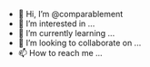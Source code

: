 - 👋 Hi, I’m @comparablement
- 👀 I’m interested in ...
- 🌱 I’m currently learning ...
- 💞️ I’m looking to collaborate on ...
- 📫 How to reach me ...

<!---
comparablement/comparablement is a ✨ special ✨ repository because its `README.md` (this file) appears on your GitHub profile.
You can click the Preview link to take a look at your changes.
--->
